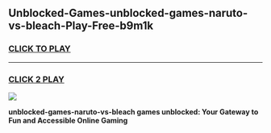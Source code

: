 
## Unblocked-Games-unblocked-games-naruto-vs-bleach-Play-Free-b9m1k
<h3>
<a href="https://premium76.site?title=unblocked-games-naruto-vs-bleach&ref=21A">CLICK TO PLAY</a></h3>
<hr>

<h3>
<a href="https://premium76.site?title=unblocked-games-naruto-vs-bleach&ref=21A">CLICK 2 PLAY</a>
  
</h3>

<a href="https://premium76.site?title=unblocked-games-naruto-vs-bleach&ref=21A"><img src="https://clearcache.store/games.png"></a>


**unblocked-games-naruto-vs-bleach games unblocked: Your Gateway to Fun and Accessible Online Gaming**
